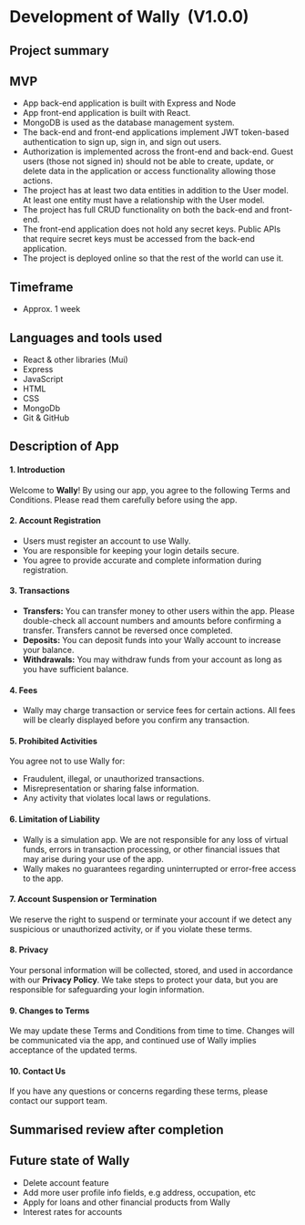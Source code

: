 # Development of Wally  (V1.0.0)


## Project summary

## MVP
- App back-end application is built with Express and Node
- App front-end application is built with React.
- MongoDB is used as the database management system.
- The back-end and front-end applications implement JWT token-based authentication to sign up, sign in, and sign out users.
- Authorization is implemented across the front-end and back-end. Guest users (those not signed in) should not be able to create, update, or delete data in the application or access functionality allowing those actions.
- The project has at least two data entities in addition to the User model. At least one entity must have a relationship with the User model.
- The project has full CRUD functionality on both the back-end and front-end.
- The front-end application does not hold any secret keys. Public APIs that require secret keys must be accessed from the back-end application.
- The project is deployed online so that the rest of the world can use it.

## Timeframe

- Approx. 1 week

## Languages and tools used

- React & other libraries (Mui)
- Express
- JavaScript
- HTML
- CSS
- MongoDb
- Git & GitHub

## Description of App

#### 1. Introduction
Welcome to **Wally**! By using our app, you agree to the following Terms and Conditions. Please read them carefully before using the app.
#### 2. Account Registration
- Users must register an account to use Wally.
- You are responsible for keeping your login details secure.
- You agree to provide accurate and complete information during registration.
#### 3. Transactions
- **Transfers:** You can transfer money to other users within the app. Please double-check all account numbers and amounts before confirming a transfer. Transfers cannot be reversed once completed.
- **Deposits:** You can deposit funds into your Wally account to increase your balance.
- **Withdrawals:** You may withdraw funds from your account as long as you have sufficient balance.
#### 4. Fees
- Wally may charge transaction or service fees for certain actions. All fees will be clearly displayed before you confirm any transaction.
#### 5. Prohibited Activities
You agree not to use Wally for:
- Fraudulent, illegal, or unauthorized transactions.
- Misrepresentation or sharing false information.
- Any activity that violates local laws or regulations.
#### 6. Limitation of Liability
- Wally is a simulation app. We are not responsible for any loss of virtual funds, errors in transaction processing, or other financial issues that may arise during your use of the app.
- Wally makes no guarantees regarding uninterrupted or error-free access to the app.
#### 7. Account Suspension or Termination
We reserve the right to suspend or terminate your account if we detect any suspicious or unauthorized activity, or if you violate these terms.
#### 8. Privacy
Your personal information will be collected, stored, and used in accordance with our **Privacy Policy**. We take steps to protect your data, but you are responsible for safeguarding your login information.
#### 9. Changes to Terms
We may update these Terms and Conditions from time to time. Changes will be communicated via the app, and continued use of Wally implies acceptance of the updated terms.
#### 10. Contact Us
If you have any questions or concerns regarding these terms, please contact our support team.


## Summarised review after completion

## Future state of Wally
- Delete account feature
- Add more user profile info fields, e.g address, occupation, etc
- Apply for loans and other financial products from Wally
- Interest rates for accounts
